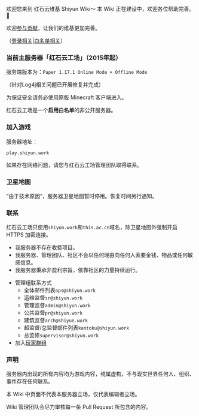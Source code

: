欢迎您来到 红石云维基 Shiyun Wiki～ 本 Wiki 正在建设中，欢迎各位帮助完善。👏

欢迎[参与贡献](wiki/contribute.md)，让我们的维基更加完善。

（[登录相关](wiki/login.md)|[白名单相关](wiki/whitelist.md)）

### 当前主服务器「红石云工场」（2015年起）

服务端版本为：`Paper 1.17.1 Online Mode + Offline Mode`

（针对Log4j相关问题已开展修复并完成）

为保证安全请务必使用原版 Minecraft 客户端进入。

红石云工场是一个**启用白名单**的非公开服务器。

### 加入游戏

服务器地址：

```
play.shiyun.work
```

如果存在网络问题，请您与红石云工场管理团队取得联系。

### 卫星地图

“由于技术原因”，服务器卫星地图暂时停用。恢复时间另行通知。

### 联系

红石云工场只使用`shiyun.work`和`this.ac.cn`域名，除卫星地图外强制开启 HTTPS 加密连接。

- 我服务器不存在收费项目。
- 我服务器、管理团队、社区不会以任何理由向任何人索要金钱、物品或任何敏感信息。
- 我服务器秉承非盈利宗旨，依靠社区的力量持续运行。

* 管理组联系方式
  * 全体邮件列表`ops@shiyun.work`
  * 运维监督`sr@shiyun.work`
  * 管理监督`admin@shiyun.work`
  * 公共监督`pr@shiyun.work`
  * 建筑监督`arch@shiyun.work`
  * 超监督/总监督邮件列表`kantoku@shiyun.work`
  * 总监修`supervisor@shiyun.work`
* 加入[玩家群组](wiki/groups.md)

### 声明

服务器内出现的所有内容均为游戏内容，纯属虚构，不与现实世界任何人、组织、事件存在任何联系。

本 Wiki 中页面不代表本服务器立场，仅代表编辑者立场。

Wiki 管理团队会尽力审核每一条 Pull Request 所包含的内容。